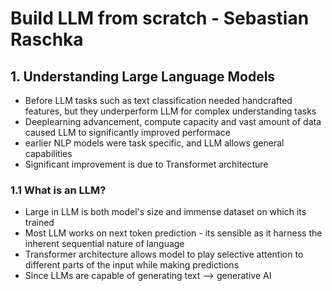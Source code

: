# Build LLM from scratch - Sebastian Raschka

## 1. Understanding Large Language Models

- Before LLM tasks such as text classification needed handcrafted features, but they underperform LLM for complex understanding tasks
- Deeplearning advancement, compute capacity and vast amount of data caused LLM to significantly improved performace
- earlier NLP models were task specific, and LLM allows general capabilities
- Significant improvement is due to Transformet architecture

### 1.1 What is an LLM?
- Large in LLM is both model's size and immense dataset on which its trained
- Most LLM works on next token prediction - its sensible as it harness the inherent sequential nature of language
- Transformer architecture allows model to play selective attention to different parts of the input while making predictions
- Since LLMs are capable of generating text --> generative AI